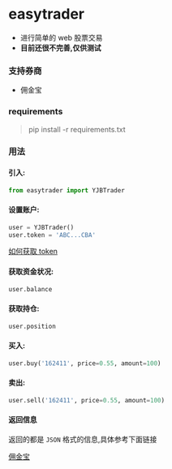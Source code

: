 # easytrader

* 进行简单的 web 股票交易
* **目前还很不完善,仅供测试**

### 支持券商

* 佣金宝

### requirements

> pip install -r requirements.txt

### 用法

#### 引入:

```python
from easytrader import YJBTrader
```

#### 设置账户:

```python
user = YJBTrader()
user.token = 'ABC...CBA'
```

[如何获取 token](http://www.jisilu.cn/question/42707)

#### 获取资金状况:

```python
user.balance
```

#### 获取持仓:

```python
user.position
```

#### 买入:

```python
user.buy('162411', price=0.55, amount=100)
```

#### 卖出:

```python
user.sell('162411', price=0.55, amount=100)
```

#### 返回信息
返回的都是 `JSON` 格式的信息,具体参考下面链接

[佣金宝](http://www.jisilu.cn/question/42707)
